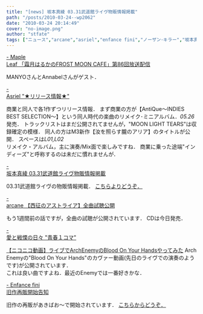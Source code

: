 ```yaml
---
title: "[news] 坂本真綾 03.31武道館ライヴ物販情報掲載"
path: "/posts/2010-03-24--wp2062"
date: "2010-03-24 20:14:49"
cover: "no-image.png"
author: "stfate"
tags: ["ニュース","arcane","asriel","enfance fini","ノーザン･キラー","坂本真綾","霜月はるか"]
---
```


<style type="text/css">
<!--
p {white-space: pre-wrap};
-->
</style>

<a  href="http://www.timerocket.co.jp/fmc/" target="_blank">- Maple Leaf 「霜月はるかのFROST MOON CAFE」第86回放送配信</a>
<div >MANYOさんとAnnabelさんがゲスト．</div>

<a  href="http://ameblo.jp/asriel-blog/entry-10490489152.html" target="_blank">- Asriel "★リリース情報★"</a>
<div >商業と同人で各1作ずつリリース情報．
まず商業の方が【AntiQue～INDIES BEST SELECTION～】という同人時代の楽曲のリメイク･ミニアルバム．<em>05.26</em>発売．
トラックリストはまだ公開されてませんが，"MOON LIGHT TEARS"は収録確定の模様．
同人の方はM3新作【汝を照らす朧のアリア】のタイトルが公開．
スペースは<em>L01,L02</em>
<div >リメイク・アルバム，主に演奏/Mix面で楽しみですね．
商業に乗った途端"インディーズ"と呼称するのは未だに慣れませんが．</div></div>

<a  href="http://www.jvcmusic.co.jp/maaya/news/index.html" target="_blank">- 坂本真綾 03.31武道館ライヴ物販情報掲載</a>
<div >03.31武道館ライヴの物販情報掲載．
<a href="http://www.treasures-jpn.com/maaya/" target="_blank">こちらよりどうぞ．</a></div>

<a  href="http://www.team-e.co.jp/sp/arcane/" target="_blank">- arcane 【西征のアストライア】全曲試聴公開</a>
<div >もう1週間前の話ですが，全曲の試聴が公開されています．
CDは今日発売．</div>

<a  href="http://cobhc.blog40.fc2.com/" target="_blank">- 愛と戦慄の日々 "青春１コマ"</a>
<div ><script type="text/javascript" src="http://ext.nicovideo.jp/thumb_watch/sm10134031"></script><noscript><a href="http://www.nicovideo.jp/watch/sm10134031">【ニコニコ動画】ライブでArchEnemyのBlood On Your Handsやってみた</a></noscript>
Arch Enemyの"Blood On Your Hands"のカヴァー動画(先日のライヴでの演奏のようです)が公開されています．
<div >これは良い曲ですよね．最近のEnemyでは一番好きかな．</div></div>

<a  href="http://enfini.yu-nagi.com/" target="_blank">- Enfance fini 旧作再販開始告知</a>
<div >旧作の再販があきばお～で開始されています．
<a href="http://www.akibaoo.com/02/main/b/0/actionNameTxt/search?srchWordTxt=Enfance+fini" target="_blank">こちらからどうぞ．</a></div>